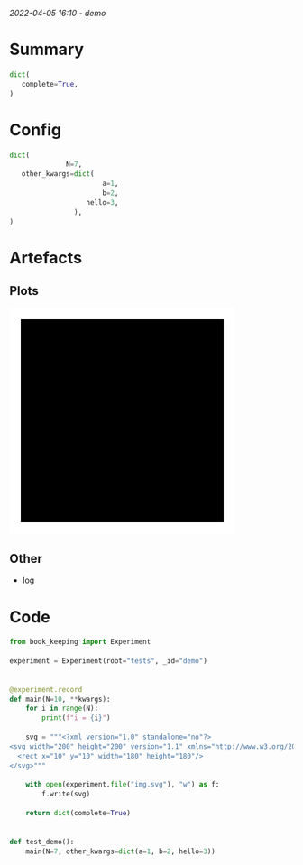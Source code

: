_2022-04-05 16:10 - demo_

# Summary

```python
dict(
   complete=True,
)
```

# Config

```python
dict(
              N=7,
   other_kwargs=dict(
                       a=1,
                       b=2,
                   hello=3,
                ),
)
```

# Artefacts

## Plots

![img.svg](img.svg)

## Other

-   [log](log)

# Code

```python
from book_keeping import Experiment

experiment = Experiment(root="tests", _id="demo")


@experiment.record
def main(N=10, **kwargs):
    for i in range(N):
        print(f"i = {i}")

    svg = """<?xml version="1.0" standalone="no"?>
<svg width="200" height="200" version="1.1" xmlns="http://www.w3.org/2000/svg">
  <rect x="10" y="10" width="180" height="180"/>
</svg>"""

    with open(experiment.file("img.svg"), "w") as f:
        f.write(svg)

    return dict(complete=True)


def test_demo():
    main(N=7, other_kwargs=dict(a=1, b=2, hello=3))

```
